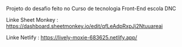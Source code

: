 Projeto do desafio feito no Curso de tecnologia Front-End escola DNC

Linke Sheet Monkey : https://dashboard.sheetmonkey.io/edit/qfLeAdpRxpJj2Ntuuareai

Linke Netlify : https://lively-moxie-683625.netlify.app/








